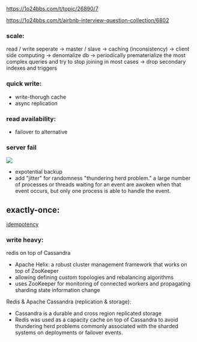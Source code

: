 
https://1o24bbs.com/t/topic/26890/7


https://1o24bbs.com/t/airbnb-interview-question-collection/6802

### scale:

read / write seperate -> master / slave -> caching (inconsistency) -> client side computing -> denomalize db  -> periodically prematerialize the most complex queries and try to stop joining in most cases -> drop secondary indexes and triggers

### quick write:
- write-thorugh cache
- async replication


### read availability:
- failover to alternative


### server fail

![](./pics/server-fail.svg)

- expotential backup
- add "jitter" for randomness "thundering herd problem."
a large number of processes or threads waiting for an event are awoken when that event occurs, but only one process is able to handle the event.

## exactly-once:
[idempotency](./idempotentcy.md)


### write heavy:
redis on top of Cassandra

- Apache Helix: a robust cluster management framework that works on top of ZooKeeper
- allowing defining custom topologies and rebalancing algorithms
- uses ZooKeeper for monitoring of connected workers and propagating sharding state information change

Redis & Apache Cassandra (replication & storage):
- Cassandra is a durable and cross region replicated storage
- Redis was used as a capacity cache on top of Cassandra to avoid thundering herd problems commonly associated with the sharded systems on deployments or failover events.
